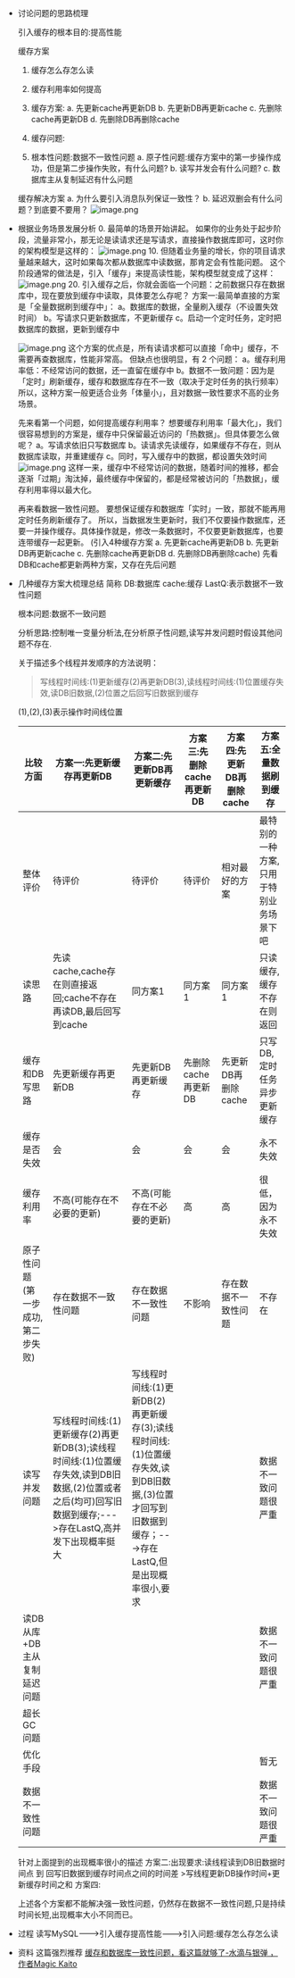 - 讨论问题的思路梳理
  
  引入缓存的根本目的:提高性能
  
  缓存方案
  1. 缓存怎么存怎么读
  2. 缓存利用率如何提高
  
  2. 缓存方案:
  a. 先更新cache再更新DB
  b. 先更新DB再更新cache
  c. 先删除cache再更新DB
  d. 先删除DB再删除cache
  
  3. 缓存问题:
  0. 根本性问题:数据不一致性问题
  a. 原子性问题:缓存方案中的第一步操作成功，但是第二步操作失败，有什么问题?
  b. 读写并发会有什么问题?
  c. 数据库主从复制延迟有什么问题
  
  缓存解决方案
  a. 为什么要引入消息队列保证一致性？
  b. 延迟双删会有什么问题？到底要不要用？
  ![image.png](../assets/image_1655892556285_0.png)
- 根据业务场景发展分析
  0. 最简单的场景开始讲起。
  如果你的业务处于起步阶段，流量非常小，那无论是读请求还是写请求，直接操作数据库即可，这时你的架构模型是这样的：
  ![image.png](../assets/image_1655892627894_0.png)
  10. 但随着业务量的增长，你的项目请求量越来越大，这时如果每次都从数据库中读数据，那肯定会有性能问题。
  这个阶段通常的做法是，引入「缓存」来提高读性能，架构模型就变成了这样：
  ![image.png](../assets/image_1655892738376_0.png)
  20. 引入缓存之后，你就会面临一个问题：之前数据只存在数据库中，现在要放到缓存中读取，具体要怎么存呢？
  方案一:最简单直接的方案是「全量数据刷到缓存中」：
  a。数据库的数据，全量刷入缓存（不设置失效时间）
  b。写请求只更新数据库，不更新缓存
  c。启动一个定时任务，定时把数据库的数据，更新到缓存中
  
  ![image.png](../assets/image_1655899052145_0.png)
  这个方案的优点是，所有读请求都可以直接「命中」缓存，不需要再查数据库，性能非常高。
  但缺点也很明显，有 2 个问题：
  a。缓存利用率低：不经常访问的数据，还一直留在缓存中
  b。数据不一致问题：因为是「定时」刷新缓存，缓存和数据库存在不一致（取决于定时任务的执行频率）
  所以，这种方案一般更适合业务「体量小」，且对数据一致性要求不高的业务场景。
  
  先来看第一个问题，如何提高缓存利用率？
  想要缓存利用率「最大化」，我们很容易想到的方案是，缓存中只保留最近访问的「热数据」。但具体要怎么做呢？
  a。写请求依旧只写数据库
  b。读请求先读缓存，如果缓存不存在，则从数据库读取，并重建缓存
  c。同时，写入缓存中的数据，都设置失效时间
  ![image.png](../assets/image_1656143467582_0.png)
  这样一来，缓存中不经常访问的数据，随着时间的推移，都会逐渐「过期」淘汰掉，最终缓存中保留的，都是经常被访问的「热数据」，缓存利用率得以最大化。
  
  再来看数据一致性问题。
  要想保证缓存和数据库「实时」一致，那就不能再用定时任务刷新缓存了。
  所以，当数据发生更新时，我们不仅要操作数据库，还要一并操作缓存。具体操作就是，修改一条数据时，不仅要更新数据库，也要连带缓存一起更新。
  (引入4种缓存方案 a. 先更新cache再更新DB b. 先更新DB再更新cache c. 先删除cache再更新DB d. 先删除DB再删除cache)
  先看DB和cache都更新两种方案，又存在先后问题
- 几种缓存方案大梳理总结
  简称
  DB:数据库
  cache:缓存
  LastQ:表示数据不一致性问题
  
  根本问题:数据不一致问题
  
  分析思路:控制唯一变量分析法,在分析原子性问题,读写并发问题时假设其他问题不存在.
  
  关于描述多个线程并发顺序的方法说明：
  
  >写线程时间线:(1)更新缓存(2)再更新DB(3),读线程时间线:(1)位置缓存失效,读DB旧数据,(2)位置之后回写旧数据到缓存
  
  (1),(2),(3)表示操作时间线位置
  
  
  |比较方面|方案一:先更新缓存再更新DB|方案二:先更新DB再更新缓存|方案三:先删除cache再更新DB|方案四:**先更新DB再删除cache**|方案五:全量数据刷到缓存|
  |---|---|---|---|---|---|
  |整体评价|待评价|待评价|待评价|相对最好的方案|最特别的一种方案,只用于特别业务场景下吧|
  |读思路|先读cache,cache存在则直接返回;cache不存在再读DB,最后回写到cache|同方案1|同方案1|同方案1|只读缓存,缓存不存在则返回|
  |缓存和DB写思路|先更新缓存再更新DB|先更新DB再更新缓存|先删除cache再更新DB|先更新DB再删除cache|只写DB,定时任务异步更新缓存|
  |缓存是否失效|会|会|会|会|永不失效|
  |缓存利用率|不高(可能存在不必要的更新)|不高(可能存在不必要的更新)|高|高|很低，因为永不失效|
  |原子性问题(第一步成功,第二步失败)|存在数据不一致性问题|存在数据不一致性问题|不影响|存在数据不一致性问题|不存在|
  |读写并发问题|写线程时间线:(1)更新缓存(2)再更新DB(3);读线程时间线:(1)位置缓存失效,读到DB旧数据,(2)位置或者之后(均可)回写旧数据到缓存;--->存在LastQ,高并发下出现概率挺大|写线程时间线:(1)更新DB(2)再更新缓存(3);读线程时间线:(1)位置缓存失效,读到DB旧数据,(3)位置才回写到旧数据到缓存；--->存在LastQ,但是出现概率很小,要求|||数据不一致问题很严重|
  |读DB从库+DB主从复制延迟问题|||||数据不一致问题很严重|
  |超长GC问题||||||
  |优化手段|||||暂无|
  |数据不一致性问题|||||数据不一致问题很严重|
  
  针对上面提到的出现概率很小的描述
  方案二:出现要求:读线程读到DB旧数据时间点 到 回写旧数据到缓存时间点之间的时间差 >写线程更新DB操作时间+更新缓存时间之和
  方案四:
  
  上述各个方案都不能解决强一致性问题，仍然存在数据不一致性问题,只是持续时间长短,出现概率大小不同而已。
- 过程
  读写MySQL--->引入缓存提高性能--->引入问题:缓存怎么存怎么读
- 资料
  这篇强烈推荐
  [缓存和数据库一致性问题，看这篇就够了-水滴与银弹 ，作者Magic Kaito](https://mp.weixin.qq.com/s/D4Ik6lTA_ySBOyD3waNj1w)